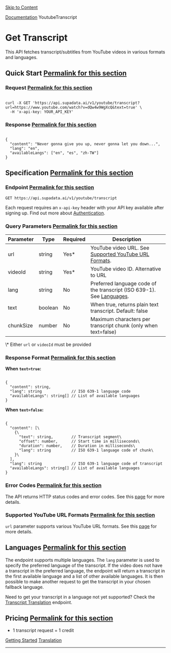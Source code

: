 [Skip to Content](https://supadata.ai/documentation/youtube/get-transcript#nextra-skip-nav)

[Documentation](https://supadata.ai/documentation/getting-started "Documentation") YoutubeTranscript

# Get Transcript

This API fetches transcript/subtitles from YouTube videos in various formats and languages.

## Quick Start [Permalink for this section](https://supadata.ai/documentation/youtube/get-transcript\#quick-start)

### Request [Permalink for this section](https://supadata.ai/documentation/youtube/get-transcript\#request)

```nextra-code

curl -X GET 'https://api.supadata.ai/v1/youtube/transcript?url=https://www.youtube.com/watch?v=dQw4w9WgXcQ&text=true' \
  -H 'x-api-key: YOUR_API_KEY'
```

### Response [Permalink for this section](https://supadata.ai/documentation/youtube/get-transcript\#response)

```nextra-code

{
  "content": "Never gonna give you up, never gonna let you down...",
  "lang": "en",
  "availableLangs": ["en", "es", "zh-TW"]
}
```

## Specification [Permalink for this section](https://supadata.ai/documentation/youtube/get-transcript\#specification)

### Endpoint [Permalink for this section](https://supadata.ai/documentation/youtube/get-transcript\#endpoint)

`GET https://api.supadata.ai/v1/youtube/transcript`

Each request requires an `x-api-key` header with your API key available after signing up. Find out more about [Authentication](https://supadata.ai/documentation/authentication).

### Query Parameters [Permalink for this section](https://supadata.ai/documentation/youtube/get-transcript\#query-parameters)

| Parameter | Type | Required | Description |
| --- | --- | --- | --- |
| url | string | Yes\* | YouTube video URL. See [Supported YouTube URL Formats](https://supadata.ai/documentation/youtube/get-transcript#supported-youtube-url-formats). |
| videoId | string | Yes\* | YouTube video ID. Alternative to URL |
| lang | string | No | Preferred language code of the transcript (ISO 639-1). See [Languages](https://supadata.ai/documentation/youtube/get-transcript#languages). |
| text | boolean | No | When true, returns plain text transcript. Default: false |
| chunkSize | number | No | Maximum characters per transcript chunk (only when text=false) |

\\* Either `url` or `videoId` must be provided

### Response Format [Permalink for this section](https://supadata.ai/documentation/youtube/get-transcript\#response-format)

**When `text=true`:**

```nextra-code

{
  "content": string,
  "lang": string             // ISO 639-1 language code
  "availableLangs": string[] // List of available languages
}
```

**When `text=false`:**

```nextra-code

{
  "content": [\
    {\
      "text": string,        // Transcript segment\
      "offset": number,      // Start time in milliseconds\
      "duration": number,    // Duration in milliseconds\
      "lang": string         // ISO 639-1 language code of chunk\
    }\
  ],
  "lang": string             // ISO 639-1 language code of transcript
  "availableLangs": string[] // List of available languages
}
```

### Error Codes [Permalink for this section](https://supadata.ai/documentation/youtube/get-transcript\#error-codes)

The API returns HTTP status codes and error codes. See this [page](https://supadata.ai/documentation/youtube/errors) for more details.

### Supported YouTube URL Formats [Permalink for this section](https://supadata.ai/documentation/youtube/get-transcript\#supported-youtube-url-formats)

`url` parameter supports various YouTube URL formats. See this [page](https://supadata.ai/documentation/youtube/supported-url-formats) for more details.

## Languages [Permalink for this section](https://supadata.ai/documentation/youtube/get-transcript\#languages)

The endpoint supports multiple languages. The `lang` parameter is used to specify the preferred language of the transcript. If the video does not have a transcript in the preferred language, the endpoint will return a transcript in the first available language and a list of other available languages. It is then possible to make another request to get the transcript in your chosen fallback language.

Need to get your transcript in a language not yet supported? Check the [Transcript Translation](https://supadata.ai/documentation/youtube/get-transcript-translation) endpoint.

## Pricing [Permalink for this section](https://supadata.ai/documentation/youtube/get-transcript\#pricing)

- 1 transcript request = 1 credit

[Getting Started](https://supadata.ai/documentation/getting-started "Getting Started") [Translation](https://supadata.ai/documentation/youtube/get-transcript-translation "Translation")

* * *